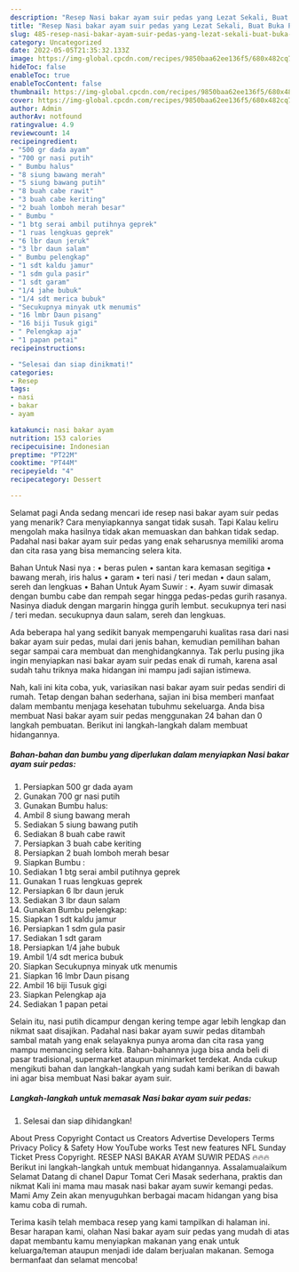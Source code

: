 ```yaml
---
description: "Resep Nasi bakar ayam suir pedas yang Lezat Sekali, Buat Buka Puasa Enak Banget"
title: "Resep Nasi bakar ayam suir pedas yang Lezat Sekali, Buat Buka Puasa Enak Banget"
slug: 485-resep-nasi-bakar-ayam-suir-pedas-yang-lezat-sekali-buat-buka-puasa-enak-banget
category: Uncategorized
date: 2022-05-05T21:35:32.133Z
image: https://img-global.cpcdn.com/recipes/9850baa62ee136f5/680x482cq70/nasi-bakar-ayam-suir-pedas-foto-resep-utama.jpg
hideToc: false
enableToc: true
enableTocContent: false
thumbnail: https://img-global.cpcdn.com/recipes/9850baa62ee136f5/680x482cq70/nasi-bakar-ayam-suir-pedas-foto-resep-utama.jpg
cover: https://img-global.cpcdn.com/recipes/9850baa62ee136f5/680x482cq70/nasi-bakar-ayam-suir-pedas-foto-resep-utama.jpg
author: Admin
authorAv: notfound
ratingvalue: 4.9
reviewcount: 14
recipeingredient:
- "500 gr dada ayam"
- "700 gr nasi putih"
- " Bumbu halus"
- "8 siung bawang merah"
- "5 siung bawang putih"
- "8 buah cabe rawit"
- "3 buah cabe keriting"
- "2 buah lomboh merah besar"
- " Bumbu "
- "1 btg serai ambil putihnya geprek"
- "1 ruas lengkuas geprek"
- "6 lbr daun jeruk"
- "3 lbr daun salam"
- " Bumbu pelengkap"
- "1 sdt kaldu jamur"
- "1 sdm gula pasir"
- "1 sdt garam"
- "1/4 jahe bubuk"
- "1/4 sdt merica bubuk"
- "Secukupnya minyak utk menumis"
- "16 lmbr Daun pisang"
- "16 biji Tusuk gigi"
- " Pelengkap aja"
- "1 papan petai"
recipeinstructions:

- "Selesai dan siap dinikmati!"
categories:
- Resep
tags:
- nasi
- bakar
- ayam

katakunci: nasi bakar ayam 
nutrition: 153 calories
recipecuisine: Indonesian
preptime: "PT22M"
cooktime: "PT44M"
recipeyield: "4"
recipecategory: Dessert

---
```



Selamat pagi Anda sedang mencari ide resep nasi bakar ayam suir pedas yang menarik? Cara menyiapkannya sangat tidak susah. Tapi Kalau keliru mengolah maka hasilnya tidak akan memuaskan dan bahkan tidak sedap. Padahal nasi bakar ayam suir pedas yang enak seharusnya memiliki aroma dan cita rasa yang bisa memancing selera kita.


Bahan Untuk Nasi nya : • beras pulen • santan kara kemasan segitiga • bawang merah, iris halus • garam • teri nasi / teri medan • daun salam, sereh dan lengkuas • Bahan Untuk Ayam Suwir : •. Ayam suwir dimasak dengan bumbu cabe dan rempah segar hingga pedas-pedas gurih rasanya. Nasinya diaduk dengan margarin hingga gurih lembut. secukupnya teri nasi / teri medan. secukupnya daun salam, sereh dan lengkuas.

Ada beberapa hal yang sedikit banyak mempengaruhi kualitas rasa dari nasi bakar ayam suir pedas, mulai dari jenis bahan, kemudian pemilihan bahan segar sampai cara membuat dan menghidangkannya. Tak perlu pusing jika ingin menyiapkan nasi bakar ayam suir pedas enak di rumah, karena asal sudah tahu triknya maka hidangan ini mampu jadi sajian istimewa.


Nah, kali ini kita coba, yuk, variasikan nasi bakar ayam suir pedas sendiri di rumah. Tetap dengan bahan sederhana, sajian ini bisa memberi manfaat dalam membantu menjaga kesehatan tubuhmu sekeluarga. Anda bisa membuat Nasi bakar ayam suir pedas menggunakan 24 bahan dan 0 langkah pembuatan. Berikut ini langkah-langkah dalam membuat hidangannya.

<!--inarticleads1-->

##### Bahan-bahan dan bumbu yang diperlukan dalam menyiapkan Nasi bakar ayam suir pedas:

1. Persiapkan 500 gr dada ayam
1. Gunakan 700 gr nasi putih
1. Gunakan  Bumbu halus:
1. Ambil 8 siung bawang merah
1. Sediakan 5 siung bawang putih
1. Sediakan 8 buah cabe rawit
1. Persiapkan 3 buah cabe keriting
1. Persiapkan 2 buah lomboh merah besar
1. Siapkan  Bumbu :
1. Sediakan 1 btg serai ambil putihnya geprek
1. Gunakan 1 ruas lengkuas geprek
1. Persiapkan 6 lbr daun jeruk
1. Sediakan 3 lbr daun salam
1. Gunakan  Bumbu pelengkap:
1. Siapkan 1 sdt kaldu jamur
1. Persiapkan 1 sdm gula pasir
1. Sediakan 1 sdt garam
1. Persiapkan 1/4 jahe bubuk
1. Ambil 1/4 sdt merica bubuk
1. Siapkan Secukupnya minyak utk menumis
1. Siapkan 16 lmbr Daun pisang
1. Ambil 16 biji Tusuk gigi
1. Siapkan  Pelengkap aja
1. Sediakan 1 papan petai


Selain itu, nasi putih dicampur dengan kering tempe agar lebih lengkap dan nikmat saat disajikan. Padahal nasi bakar ayam suwir pedas ditambah sambal matah yang enak selayaknya punya aroma dan cita rasa yang mampu memancing selera kita. Bahan-bahannya juga bisa anda beli di pasar tradisional, supermarket ataupun minimarket terdekat. Anda cukup mengikuti bahan dan langkah-langkah yang sudah kami berikan di bawah ini agar bisa membuat Nasi bakar ayam suir. 

<!--inarticleads2-->

##### Langkah-langkah untuk memasak Nasi bakar ayam suir pedas:


1. Selesai dan siap dihidangkan!

About Press Copyright Contact us Creators Advertise Developers Terms Privacy Policy &amp; Safety How YouTube works Test new features NFL Sunday Ticket Press Copyright. RESEP NASI BAKAR AYAM SUWIR PEDAS 🔥🔥🔥 Berikut ini langkah-langkah untuk membuat hidangannya. Assalamualaikum Selamat Datang di chanel Dapur Tomat Ceri Masak sederhana, praktis dan nikmat Kali ini mama mau masak nasi bakar ayam suwir kemangi pedas. Mami Amy Zein akan menyuguhkan berbagai macam hidangan yang bisa kamu coba di rumah. 

Terima kasih telah membaca resep yang kami tampilkan di halaman ini. Besar harapan kami, olahan Nasi bakar ayam suir pedas yang mudah di atas dapat membantu kamu menyiapkan makanan yang enak untuk keluarga/teman ataupun menjadi ide dalam berjualan makanan. Semoga bermanfaat dan selamat mencoba!
